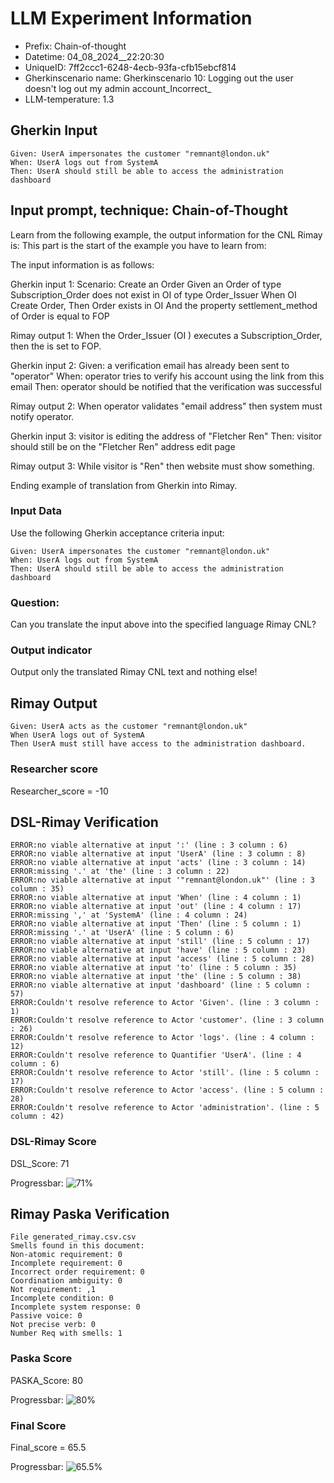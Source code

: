 

# LLM Experiment Information
* Prefix:   Chain-of-thought
* Datetime: 04_08_2024__22:20:30
* UniqueID: 7ff2ccc1-6248-4ecb-93fa-cfb15ebcf814
* Gherkinscenario name: Gherkinscenario 10: Logging out the user doesn't log out my admin account_Incorrect_
* LLM-temperature: 1.3

        

## Gherkin Input
```
Given: UserA impersonates the customer "remnant@london.uk"
When: UserA logs out from SystemA
Then: UserA should still be able to access the administration dashboard
```
    



## Input prompt, technique: Chain-of-Thought


Learn from the following example, the output information for the CNL Rimay is: 
This part is the start of the example you have to learn from:

The input information is as follows: 

Gherkin input 1:
Scenario: Create an Order
Given an Order of type Subscription_Order does not exist in OI of type Order_Issuer 
When OI Create Order, 
Then Order exists in OI 
And the property settlement_method of Order is equal to FOP


Rimay output 1:
When the Order_Issuer (OI ) executes  a Subscription_Order, 
then the  is set to FOP.


Gherkin input 2:
Given: a verification email has already been sent to "operator"
When: operator tries to verify his account using the link from this email
Then: operator should be notified that the verification was successful

Rimay output 2:
When operator validates "email address" 
then system must notify operator.  
 

Gherkin input 3: 
visitor is editing the address of "Fletcher Ren"
Then: visitor should still be on the "Fletcher Ren" address edit page


Rimay output 3:
While visitor is "Ren" 
then website must show something.


Ending example of translation from Gherkin into Rimay.


### Input Data
Use the following Gherkin acceptance criteria input: 
```
Given: UserA impersonates the customer "remnant@london.uk"
When: UserA logs out from SystemA
Then: UserA should still be able to access the administration dashboard
```

### Question:
Can you translate the input above into the specified language Rimay CNL?

### Output indicator
Output only the translated Rimay CNL text and nothing else!


## Rimay Output
```
Given: UserA acts as the customer "remnant@london.uk"
When UserA logs out of SystemA
Then UserA must still have access to the administration dashboard.
``` 
            

### Researcher score
Researcher_score = -10




## DSL-Rimay Verification
```
ERROR:no viable alternative at input ':' (line : 3 column : 6)
ERROR:no viable alternative at input 'UserA' (line : 3 column : 8)
ERROR:no viable alternative at input 'acts' (line : 3 column : 14)
ERROR:missing '.' at 'the' (line : 3 column : 22)
ERROR:no viable alternative at input '"remnant@london.uk"' (line : 3 column : 35)
ERROR:no viable alternative at input 'When' (line : 4 column : 1)
ERROR:no viable alternative at input 'out' (line : 4 column : 17)
ERROR:missing ',' at 'SystemA' (line : 4 column : 24)
ERROR:no viable alternative at input 'Then' (line : 5 column : 1)
ERROR:missing '.' at 'UserA' (line : 5 column : 6)
ERROR:no viable alternative at input 'still' (line : 5 column : 17)
ERROR:no viable alternative at input 'have' (line : 5 column : 23)
ERROR:no viable alternative at input 'access' (line : 5 column : 28)
ERROR:no viable alternative at input 'to' (line : 5 column : 35)
ERROR:no viable alternative at input 'the' (line : 5 column : 38)
ERROR:no viable alternative at input 'dashboard' (line : 5 column : 57)
ERROR:Couldn't resolve reference to Actor 'Given'. (line : 3 column : 1)
ERROR:Couldn't resolve reference to Actor 'customer'. (line : 3 column : 26)
ERROR:Couldn't resolve reference to Actor 'logs'. (line : 4 column : 12)
ERROR:Couldn't resolve reference to Quantifier 'UserA'. (line : 4 column : 6)
ERROR:Couldn't resolve reference to Actor 'still'. (line : 5 column : 17)
ERROR:Couldn't resolve reference to Actor 'access'. (line : 5 column : 28)
ERROR:Couldn't resolve reference to Actor 'administration'. (line : 5 column : 42)

```
### DSL-Rimay Score
DSL_Score: 71

Progressbar: ![71%](https://progress-bar.dev/71)

            


## Rimay Paska Verification
```
File generated_rimay.csv.csv
Smells found in this document: 
Non-atomic requirement: 0
Incomplete requirement: 0
Incorrect order requirement: 0
Coordination ambiguity: 0
Not requirement: ,1
Incomplete condition: 0
Incomplete system response: 0
Passive voice: 0
Not precise verb: 0
Number Req with smells: 1

```
### Paska Score
PASKA_Score: 80

Progressbar: ![80%](https://progress-bar.dev/80)

            

### Final Score
Final_score = 65.5

Progressbar: ![65.5%](https://progress-bar.dev/65.5)

